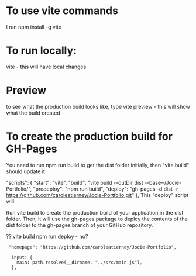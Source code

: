 # To use vite commands
I ran npm install -g vite

# To run locally:
vite - this will have local changes

# Preview
to see what the production build looks like, type vite preview - this will show what the build created

# To create the production build for GH-Pages


You need to run npm run build to get the dist folder initially, then "vite build" should update it

  "scripts": {
    "start": "vite",
    "build": "vite build --outDir dist --base=/Jocie-Portfolio/",
    "predeploy": "npm run build",
    "deploy": "gh-pages -d dist -r https://github.com/caroleatierney/Jocie-Portfolio.git"
  },
This 
"deploy"
 script will:

Run vite build to create the production build of your application in the dist folder.
Then, it will use the gh-pages package to deploy the contents of the dist folder to the gh-pages branch of your GitHub repository.

??
vite build
npm run deploy - no?

     "homepage": "https://github.com/caroleatierney/Jocie-Portfolio",

      input: {
        main: path.resolve(__dirname, "../src/main.js"),
      },